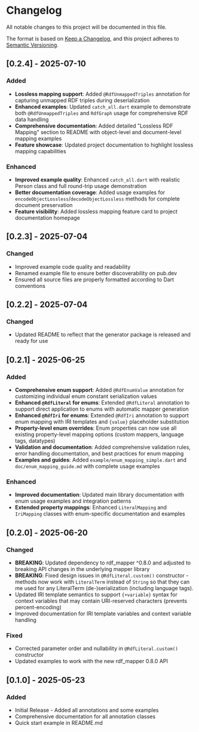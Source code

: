# Changelog

All notable changes to this project will be documented in this file.

The format is based on [Keep a Changelog](https://keepachangelog.com/en/1.0.0/),
and this project adheres to [Semantic Versioning](https://semver.org/spec/v2.0.0.html).

## [0.2.4] - 2025-07-10

### Added
- **Lossless mapping support**: Added `@RdfUnmappedTriples` annotation for capturing unmapped RDF triples during deserialization
- **Enhanced examples**: Updated `catch_all.dart` example to demonstrate both `@RdfUnmappedTriples` and `RdfGraph` usage for comprehensive RDF data handling
- **Comprehensive documentation**: Added detailed "Lossless RDF Mapping" section to README with object-level and document-level mapping examples
- **Feature showcase**: Updated project documentation to highlight lossless mapping capabilities

### Enhanced
- **Improved example quality**: Enhanced `catch_all.dart` with realistic Person class and full round-trip usage demonstration
- **Better documentation coverage**: Added usage examples for `encodeObjectLossless`/`decodeObjectLossless` methods for complete document preservation
- **Feature visibility**: Added lossless mapping feature card to project documentation homepage

## [0.2.3] - 2025-07-04

### Changed

- Improved example code quality and readability
- Renamed example file to ensure better discoverability on pub.dev
- Ensured all source files are properly formatted according to Dart conventions

## [0.2.2] - 2025-07-04

### Changed

- Updated README to reflect that the generator package is released and ready for use


## [0.2.1] - 2025-06-25

### Added
- **Comprehensive enum support**: Added `@RdfEnumValue` annotation for customizing individual enum constant serialization values
- **Enhanced `@RdfLiteral` for enums**: Extended `@RdfLiteral` annotation to support direct application to enums with automatic mapper generation
- **Enhanced `@RdfIri` for enums**: Extended `@RdfIri` annotation to support enum mapping with IRI templates and `{value}` placeholder substitution
- **Property-level enum overrides**: Enum properties can now use all existing property-level mapping options (custom mappers, language tags, datatypes)
- **Validation and documentation**: Added comprehensive validation rules, error handling documentation, and best practices for enum mapping
- **Examples and guides**: Added `example/enum_mapping_simple.dart` and `doc/enum_mapping_guide.md` with complete usage examples

### Enhanced
- **Improved documentation**: Updated main library documentation with enum usage examples and integration patterns
- **Extended property mappings**: Enhanced `LiteralMapping` and `IriMapping` classes with enum-specific documentation and examples

## [0.2.0] - 2025-06-20

### Changed
- **BREAKING**: Updated dependency to rdf_mapper ^0.8.0 and adjusted to breaking API changes in the underlying mapper library
- **BREAKING**: Fixed design issues in `@RdfLiteral.custom()` constructor - methods now work with `LiteralTerm` instead of `String` so that they can me used for any LiteralTerm (de-)serialization (including language tags). 
- Updated IRI template semantics to support `{+variable}` syntax for context variables that may contain URI-reserved characters (prevents percent-encoding)
- Improved documentation for IRI template variables and context variable handling

### Fixed
- Corrected parameter order and nullability in `@RdfLiteral.custom()` constructor
- Updated examples to work with the new rdf_mapper 0.8.0 API

## [0.1.0] - 2025-05-23

### Added

- Initial Release - Added all annotations and some examples
- Comprehensive documentation for all annotation classes
- Quick start example in README.md
